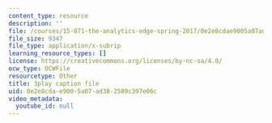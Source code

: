 ```yaml
---
content_type: resource
description: ''
file: /courses/15-071-the-analytics-edge-spring-2017/0e2e8cdae9005a07ad382589c397e06c_pj_Ro7sFpUE.vtt
file_size: 9347
file_type: application/x-subrip
learning_resource_types: []
license: https://creativecommons.org/licenses/by-nc-sa/4.0/
ocw_type: OCWFile
resourcetype: Other
title: 3play caption file
uid: 0e2e8cda-e900-5a07-ad38-2589c397e06c
video_metadata:
  youtube_id: null
---
```

